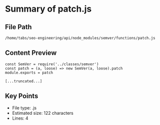 # Summary of patch.js
  
## File Path
`/home/tabs/seo-engineering/api/node_modules/semver/functions/patch.js`

## Content Preview
```
const SemVer = require('../classes/semver')
const patch = (a, loose) => new SemVer(a, loose).patch
module.exports = patch

[...truncated...]
```

## Key Points
- File type: .js
- Estimated size: 122 characters
- Lines: 4
